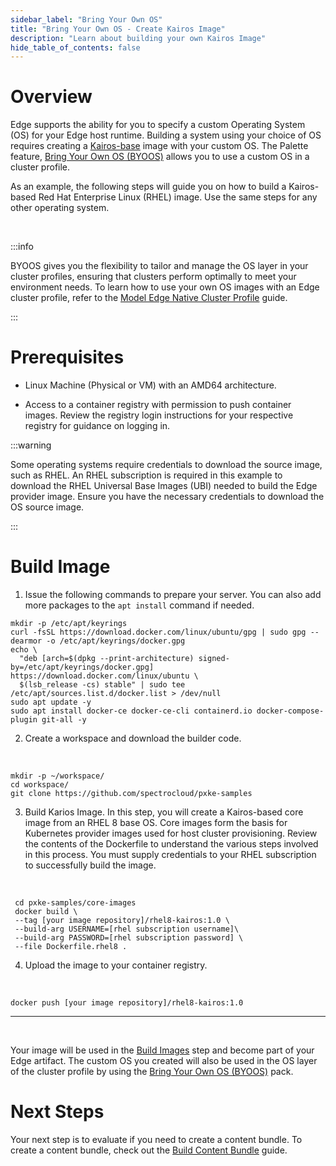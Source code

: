 ```yaml
---
sidebar_label: "Bring Your Own OS"
title: "Bring Your Own OS - Create Kairos Image"
description: "Learn about building your own Kairos Image"
hide_table_of_contents: false
---
```


# Overview

Edge supports the ability for you to specify a custom Operating System (OS) for your Edge host runtime. Building a
system using your choice of OS requires creating a [Kairos-base](https://kairos.io/) image with your custom OS. The
Palette feature, [Bring Your Own OS (BYOOS)](/integrations/byoos) allows you to use a custom OS in a cluster profile.

As an example, the following steps will guide you on how to build a Kairos-based Red Hat Enterprise Linux (RHEL) image.
Use the same steps for any other operating system.

<br />

:::info

BYOOS gives you the flexibility to tailor and manage the OS layer in your cluster profiles, ensuring that clusters
perform optimally to meet your environment needs. To learn how to use your own OS images with an Edge cluster profile,
refer to the
[Model Edge Native Cluster Profile](https://docs.spectrocloud.com/clusters/edge/site-deployment/model-profile) guide.

:::

# Prerequisites

- Linux Machine (Physical or VM) with an AMD64 architecture.

- Access to a container registry with permission to push container images. Review the registry login instructions for
  your respective registry for guidance on logging in.

:::warning

Some operating systems require credentials to download the source image, such as RHEL. An RHEL subscription is required
in this example to download the RHEL Universal Base Images (UBI) needed to build the Edge provider image. Ensure you
have the necessary credentials to download the OS source image.

:::

# Build Image

1. Issue the following commands to prepare your server. You can also add more packages to the `apt install` command if
   needed. <br />

```shell
mkdir -p /etc/apt/keyrings
curl -fsSL https://download.docker.com/linux/ubuntu/gpg | sudo gpg --dearmor -o /etc/apt/keyrings/docker.gpg
echo \
  "deb [arch=$(dpkg --print-architecture) signed-by=/etc/apt/keyrings/docker.gpg] https://download.docker.com/linux/ubuntu \
  $(lsb_release -cs) stable" | sudo tee /etc/apt/sources.list.d/docker.list > /dev/null
sudo apt update -y
sudo apt install docker-ce docker-ce-cli containerd.io docker-compose-plugin git-all -y
```

2. Create a workspace and download the builder code.

<br />

```shell
mkdir -p ~/workspace/
cd workspace/
git clone https://github.com/spectrocloud/pxke-samples
```

3. Build Karios Image. In this step, you will create a Kairos-based core image from an RHEL 8 base OS. Core images form
   the basis for Kubernetes provider images used for host cluster provisioning. Review the contents of the Dockerfile to
   understand the various steps involved in this process. You must supply credentials to your RHEL subscription to
   successfully build the image.

<br />

```shell
 cd pxke-samples/core-images
 docker build \
 --tag [your image repository]/rhel8-kairos:1.0 \
 --build-arg USERNAME=[rhel subscription username]\
 --build-arg PASSWORD=[rhel subscription password] \
 --file Dockerfile.rhel8 .
```

4. Upload the image to your container registry.

<br />

```shell
docker push [your image repository]/rhel8-kairos:1.0
```

---

<br />

Your image will be used in the [Build Images](/clusters/edge/edgeforge-workflow/palette-canvos) step and become part of
your Edge artifact. The custom OS you created will also be used in the OS layer of the cluster profile by using the
[Bring Your Own OS (BYOOS)](/integrations/byoos) pack. <br />

# Next Steps

Your next step is to evaluate if you need to create a content bundle. To create a content bundle, check out the
[Build Content Bundle](/clusters/edge/edgeforge-workflow/palette-canvos) guide.

<br />
